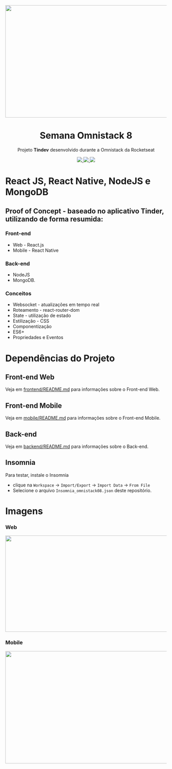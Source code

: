 <p align="center">
  <img src="https://user-images.githubusercontent.com/70285547/93002743-6f5e7f80-f50f-11ea-8af7-322daf97f659.png" height="350" width="850"></img>
</p>
<h1 align="center">Semana Omnistack 8</h1>

<p align="center">Projeto <strong>Tindev</strong> desenvolvido durante a Omnistack da Rocketseat</p>

<p align="center">
  <a aria-label="Versão do Node" href="https://github.com/nodejs/node/blob/master/doc/changelogs/CHANGELOG_V12.md#12.18.3">
    <img src="https://img.shields.io/badge/node.js@lts-12.18.3-informational?logo=Node.JS"></img>
  </a>
  <a aria-label="Versão do React" href="https://github.com/facebook/react/blob/master/CHANGELOG.md#16131-november-14-2019">
    <img src="https://img.shields.io/badge/react-16.13.1-informational?logo=react"></img>
  </a>
  <a aria-label="Versão do Expo" href="https://www.npmjs.com/package/expo-cli/v/3.26.2">
    <img src="https://img.shields.io/badge/expo--CLI-3.26.2-informational?logo=expo"></img>
  </a>
</p>

# React JS, React Native, NodeJS e MongoDB

## Proof of Concept - baseado no aplicativo Tinder, utilizando de forma resumida:

### Front-end 
  * Web - React.js
  * Mobile - React Native
  
### Back-end
  * NodeJS
  * MongoDB.

### Conceitos
  * Websocket - atualizações em tempo real
  * Roteamento - react-router-dom
  * State - utilização de estado
  * Estilização - CSS
  * Componentização
  * ES6+
  * Propriedades e Eventos

# Dependências do Projeto

## Front-end Web
Veja em [frontend/README.md](./frontend) para informações sobre o Front-end Web.

## Front-end Mobile
Veja em [mobile/README.md](./mobile) para informações sobre o Front-end Mobile.

## Back-end 
Veja em [backend/README.md](./backend) para informações sobre o Back-end.

## Insomnia
Para testar, instale o Insomnia
* clique na `Workspace` → `Import/Export` → `Import Data` → `From File` 
* Selecione o arquivo `Insomnia_omnistack08.json` deste repositório.

# Imagens

### Web
<p align="center">
    <img src="https://user-images.githubusercontent.com/70285547/92531167-27d0ae80-f204-11ea-8cf8-8a6414efabe9.png" height="300" width="1000">
</p>

### Mobile
<p align="center">
    <img src="https://user-images.githubusercontent.com/70285547/92531201-37e88e00-f204-11ea-8cb8-6a051b9ad36e.png" height="350" width="1000">
</p>
